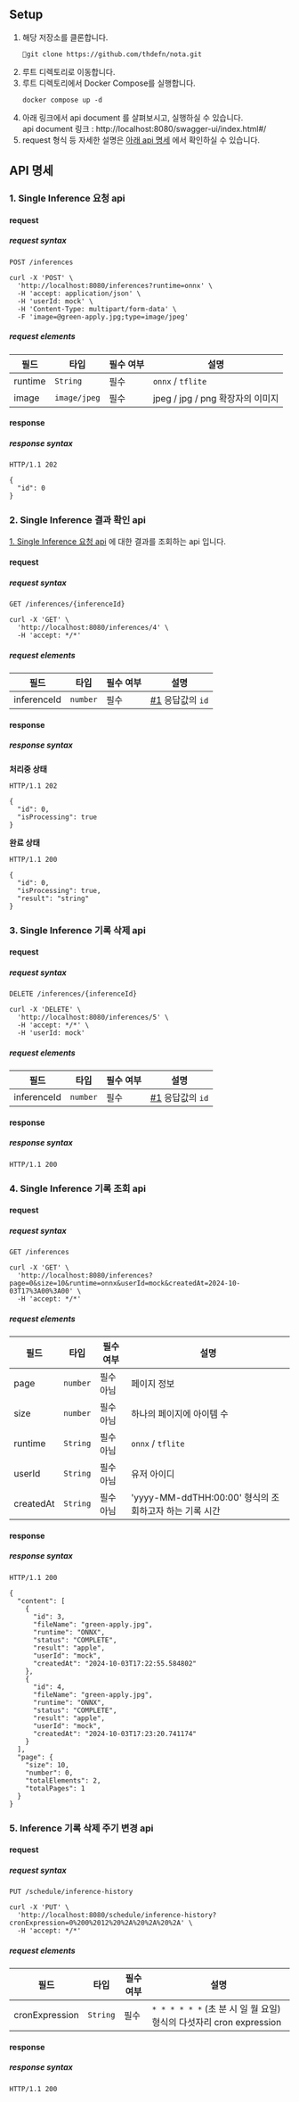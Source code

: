 ## Setup
1. 해당 저장소를 클론합니다.
   ```
   git clone https://github.com/thdefn/nota.git
   ```
2. 루트 디렉토리로 이동합니다.
3. 루트 디렉토리에서 Docker Compose를 실행합니다.
   ```
   docker compose up -d
   ```
4. 아래 링크에서 api document 를 살펴보시고, 실행하실 수 있습니다. <br/>
   api document 링크 : http://localhost:8080/swagger-ui/index.html#/
5. request 형식 등 자세한 설명은 [아래 api 명세](#api-명세) 에서 확인하실 수 있습니다.



## API 명세
### 1. Single Inference 요청 api
#### request
##### request syntax

`POST /inferences`

```curl
curl -X 'POST' \
  'http://localhost:8080/inferences?runtime=onnx' \
  -H 'accept: application/json' \
  -H 'userId: mock' \
  -H 'Content-Type: multipart/form-data' \
  -F 'image=@green-apply.jpg;type=image/jpeg'
```
##### request elements
| 필드       | 타입     | 필수 여부 | 설명                        |
|----------|--------|----|---------------------------|
| runtime    | `String` | 필수 | `onnx` / `tflite`         |
| image | `image/jpeg` | 필수 | jpeg / jpg / png 확장자의 이미지 |

#### response
##### response syntax
```http
HTTP/1.1 202 

{
  "id": 0
}
```

### 2. Single Inference 결과 확인 api
[1. Single Inference 요청 api](#1-single-inference-요청-api) 에 대한 결과를 조회하는 api 입니다.
#### request
##### request syntax

`GET /inferences/{inferenceId}`

```curl
curl -X 'GET' \
  'http://localhost:8080/inferences/4' \
  -H 'accept: */*'
```
##### request elements
| 필드       | 타입          | 필수 여부 | 설명                                       |
|----------|-------------|----|------------------------------------------|
| inferenceId    | `number`    | 필수 | [#1](#1-single-inference-요청-api) 응답값의 `id` |

#### response
##### response syntax
**처리중 상태**
```http
HTTP/1.1 202 

{
  "id": 0,
  "isProcessing": true
}
```

**완료 상태**
```http
HTTP/1.1 200

{
  "id": 0,
  "isProcessing": true,
  "result": "string"
}
```


### 3. Single Inference 기록 삭제 api
#### request
##### request syntax

`DELETE /inferences/{inferenceId}`

```curl
curl -X 'DELETE' \
  'http://localhost:8080/inferences/5' \
  -H 'accept: */*' \
  -H 'userId: mock'
```

##### request elements
| 필드       | 타입          | 필수 여부 | 설명                                       |
|----------|-------------|----|------------------------------------------|
| inferenceId    | `number`    | 필수 | [#1](#1-single-inference-요청-api) 응답값의 `id` |

#### response
##### response syntax

```http
HTTP/1.1 200
```

### 4. Single Inference 기록 조회 api
#### request
##### request syntax

`GET /inferences`

```curl
curl -X 'GET' \
  'http://localhost:8080/inferences?page=0&size=10&runtime=onnx&userId=mock&createdAt=2024-10-03T17%3A00%3A00' \
  -H 'accept: */*'
```

##### request elements
| 필드     | 타입          | 필수 여부 | 설명                                       |
|--------|-------------|------|------------------------------------------|
| page   | `number`    | 필수아님 | 페이지 정보                                   |
| size   | `number`    | 필수아님 | 하나의 페이지에 아이템 수                           |
| runtime | `String` | 필수아님 | `onnx` / `tflite`                        |
| userId | `String` | 필수아님 | 유저 아이디                                   |
| createdAt | `String` | 필수아님 | 'yyyy-MM-ddTHH:00:00' 형식의 조회하고자 하는 기록 시간 |

#### response
##### response syntax

```http
HTTP/1.1 200

{
  "content": [
    {
      "id": 3,
      "fileName": "green-apply.jpg",
      "runtime": "ONNX",
      "status": "COMPLETE",
      "result": "apple",
      "userId": "mock",
      "createdAt": "2024-10-03T17:22:55.584802"
    },
    {
      "id": 4,
      "fileName": "green-apply.jpg",
      "runtime": "ONNX",
      "status": "COMPLETE",
      "result": "apple",
      "userId": "mock",
      "createdAt": "2024-10-03T17:23:20.741174"
    }
  ],
  "page": {
    "size": 10,
    "number": 0,
    "totalElements": 2,
    "totalPages": 1
  }
}
```


### 5. Inference 기록 삭제 주기 변경 api
#### request
##### request syntax

`PUT /schedule/inference-history`

```curl
curl -X 'PUT' \
  'http://localhost:8080/schedule/inference-history?cronExpression=0%200%2012%20%2A%20%2A%20%2A' \
  -H 'accept: */*'
```

##### request elements
| 필드     | 타입       | 필수 여부 | 설명                                                  |
|--------|----------|----|-----------------------------------------------------|
| cronExpression   | `String` | 필수 | `* * * * * *` (초 분 시 일 월 요일) 형식의 다섯자리 cron expression |
#### response
##### response syntax

```http
HTTP/1.1 200
```




